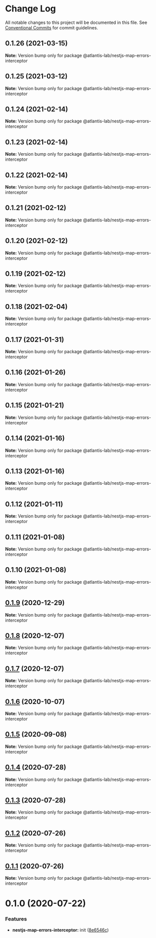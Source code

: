 # Change Log

All notable changes to this project will be documented in this file.
See [Conventional Commits](https://conventionalcommits.org) for commit guidelines.

## 0.1.26 (2021-03-15)

**Note:** Version bump only for package @atlantis-lab/nestjs-map-errors-interceptor





## 0.1.25 (2021-03-12)

**Note:** Version bump only for package @atlantis-lab/nestjs-map-errors-interceptor





## 0.1.24 (2021-02-14)

**Note:** Version bump only for package @atlantis-lab/nestjs-map-errors-interceptor

## 0.1.23 (2021-02-14)

**Note:** Version bump only for package @atlantis-lab/nestjs-map-errors-interceptor

## 0.1.22 (2021-02-14)

**Note:** Version bump only for package @atlantis-lab/nestjs-map-errors-interceptor

## 0.1.21 (2021-02-12)

**Note:** Version bump only for package @atlantis-lab/nestjs-map-errors-interceptor

## 0.1.20 (2021-02-12)

**Note:** Version bump only for package @atlantis-lab/nestjs-map-errors-interceptor

## 0.1.19 (2021-02-12)

**Note:** Version bump only for package @atlantis-lab/nestjs-map-errors-interceptor

## 0.1.18 (2021-02-04)

**Note:** Version bump only for package @atlantis-lab/nestjs-map-errors-interceptor

## 0.1.17 (2021-01-31)

**Note:** Version bump only for package @atlantis-lab/nestjs-map-errors-interceptor

## 0.1.16 (2021-01-26)

**Note:** Version bump only for package @atlantis-lab/nestjs-map-errors-interceptor

## 0.1.15 (2021-01-21)

**Note:** Version bump only for package @atlantis-lab/nestjs-map-errors-interceptor

## 0.1.14 (2021-01-16)

**Note:** Version bump only for package @atlantis-lab/nestjs-map-errors-interceptor

## 0.1.13 (2021-01-16)

**Note:** Version bump only for package @atlantis-lab/nestjs-map-errors-interceptor

## 0.1.12 (2021-01-11)

**Note:** Version bump only for package @atlantis-lab/nestjs-map-errors-interceptor

## 0.1.11 (2021-01-08)

**Note:** Version bump only for package @atlantis-lab/nestjs-map-errors-interceptor

## 0.1.10 (2021-01-08)

**Note:** Version bump only for package @atlantis-lab/nestjs-map-errors-interceptor

## [0.1.9](https://github.com/Atlantis-Lab/nestjs/compare/@atlantis-lab/nestjs-map-errors-interceptor@0.1.8...@atlantis-lab/nestjs-map-errors-interceptor@0.1.9) (2020-12-29)

**Note:** Version bump only for package @atlantis-lab/nestjs-map-errors-interceptor

## [0.1.8](https://github.com/Atlantis-Lab/nestjs/compare/@atlantis-lab/nestjs-map-errors-interceptor@0.1.7...@atlantis-lab/nestjs-map-errors-interceptor@0.1.8) (2020-12-07)

**Note:** Version bump only for package @atlantis-lab/nestjs-map-errors-interceptor

## [0.1.7](https://github.com/Atlantis-Lab/nestjs/compare/@atlantis-lab/nestjs-map-errors-interceptor@0.1.6...@atlantis-lab/nestjs-map-errors-interceptor@0.1.7) (2020-12-07)

**Note:** Version bump only for package @atlantis-lab/nestjs-map-errors-interceptor

## [0.1.6](https://github.com/Atlantis-Lab/nestjs/compare/@atlantis-lab/nestjs-map-errors-interceptor@0.1.5...@atlantis-lab/nestjs-map-errors-interceptor@0.1.6) (2020-10-07)

**Note:** Version bump only for package @atlantis-lab/nestjs-map-errors-interceptor

## [0.1.5](https://github.com/Atlantis-Lab/nestjs/compare/@atlantis-lab/nestjs-map-errors-interceptor@0.1.4...@atlantis-lab/nestjs-map-errors-interceptor@0.1.5) (2020-09-08)

**Note:** Version bump only for package @atlantis-lab/nestjs-map-errors-interceptor

## [0.1.4](https://github.com/Atlantis-Lab/nestjs/compare/@atlantis-lab/nestjs-map-errors-interceptor@0.1.3...@atlantis-lab/nestjs-map-errors-interceptor@0.1.4) (2020-07-28)

**Note:** Version bump only for package @atlantis-lab/nestjs-map-errors-interceptor

## [0.1.3](https://github.com/Atlantis-Lab/nestjs/compare/@atlantis-lab/nestjs-map-errors-interceptor@0.1.2...@atlantis-lab/nestjs-map-errors-interceptor@0.1.3) (2020-07-28)

**Note:** Version bump only for package @atlantis-lab/nestjs-map-errors-interceptor

## [0.1.2](https://github.com/Atlantis-Lab/nestjs/compare/@atlantis-lab/nestjs-map-errors-interceptor@0.1.1...@atlantis-lab/nestjs-map-errors-interceptor@0.1.2) (2020-07-26)

**Note:** Version bump only for package @atlantis-lab/nestjs-map-errors-interceptor

## [0.1.1](https://github.com/Atlantis-Lab/nestjs/compare/@atlantis-lab/nestjs-map-errors-interceptor@0.1.0...@atlantis-lab/nestjs-map-errors-interceptor@0.1.1) (2020-07-26)

**Note:** Version bump only for package @atlantis-lab/nestjs-map-errors-interceptor

# 0.1.0 (2020-07-22)

### Features

- **nestjs-map-errors-interceptor:** init ([8e6546c](https://github.com/Atlantis-Lab/nestjs/commit/8e6546c23039b4fe709ed04881cba3066115c244))
